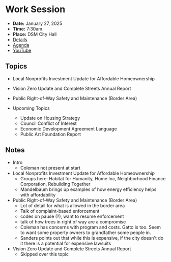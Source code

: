# Work Session

- **Date:** January 27, 2025
- **Time:** 7:30am
- **Place:** DSM City Hall
- [Details](https://www.dsm.city/citycouncil_detail_T60_R3192.php)
- [Agenda](https://councildocs.dsm.city/agendas/2025/20250127CouncilWorkSession.pdf)
- [YouTube](https://youtube.com/live/-AkMqRKdcEE)

## Topics

- Local Nonprofits Investment Update for Affordable Homeownership
- Vision Zero Update and Complete Streets Annual Report
- Public Right-of-Way Safety and Maintenance (Border Area)

- Upcoming Topics
    - Update on Housing Strategy
    - Council Conflict of Interest
    - Economic Development Agreement Language
    - Public Art Foundation Report 

## Notes

- Intro
    - Coleman not present at start
- Local Nonprofits Investment Update for Affordable Homeownership
    - Groups here: Habitat for Humanity, Home Inc, Neighborhood Finance Corporation, Rebuilding Together
    - Mandelbaum brings up examples of how energy efficiency helps with affordability
- Public Right-of-Way Safety and Maintenance (Border Area)
    - Lot of detail for what is allowed in the border area
    - Talk of complaint-based enforcement
    - codes on pause (?), want to resume enforcement
    - talk of how trees in right of way are a compromise
    - Coleman has concerns with program and costs. Gatto is too. Seem to want some property owners to grandfather some people in.
    - Sanders points out that while this is expensive, if the city doesn't do it there is a potential for expensive lawsuits
- Vision Zero Update and Complete Streets Annual Report
    - Skipped over this topic
